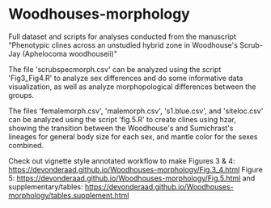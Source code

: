# Woodhouses-morphology
Full dataset and scripts for analyses conducted from the manuscript "Phenotypic clines across an unstudied hybrid zone in Woodhouse's Scrub-Jay (Aphelocoma woodhouseii)"

The file 'scrubspecmorph.csv' can be analyzed using the script 'Fig3_Fig4.R' to analyze sex differences and do some informative data visualization, as well as analyze morphopological differences between the groups.

The files 'femalemorph.csv', 'malemorph.csv', 's1.blue.csv', and 'siteloc.csv' can be analyzed using the script 'fig.5.R' to create clines using hzar, showing the transition between the Woodhouse's and Sumichrast's lineages for general body size for each sex, and mantle color for the sexes combined.

Check out vignette style annotated workflow to make Figures 3 & 4: https://devonderaad.github.io/Woodhouses-morphology/Fig.3_4.html Figure 5: https://devonderaad.github.io/Woodhouses-morphology/Fig.5.html and supplementary/tables: https://devonderaad.github.io/Woodhouses-morphology/tables.supplement.html
